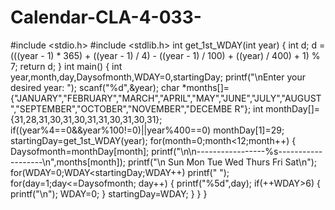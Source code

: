 # Calendar-CLA-4-033-
#include <stdio.h>
#include <stdlib.h>
int get_1st_WDAY(int year)
{
 int d;
 d = (((year - 1) * 365) + ((year - 1) / 4) - ((year - 1) / 100) + ((year) / 400) + 1) % 7;
 return d;
}
int main()
{
 int year,month,day,Daysofmonth,WDAY=0,startingDay;
 printf("\nEnter your desired year: ");
 scanf("%d",&year);
 char 
*months[]={"JANUARY","FEBRUARY","MARCH","APRIL","MAY","JUNE","JULY","AUGUST","SEPTEMBER","OCTOBER","NOVEMBER","DECEMBE
R"};
 int monthDay[]={31,28,31,30,31,30,31,31,30,31,30,31};
 if((year%4==0&&year%100!=0)||year%400==0)
 monthDay[1]=29;
 startingDay=get_1st_WDAY(year);
 for(month=0;month<12;month++)
 {
 Daysofmonth=monthDay[month];
 printf("\n\n-----------------%s-------------------\n",months[month]);
 printf("\n Sun Mon Tue Wed Thurs Fri Sat\n");
 for(WDAY=0;WDAY<startingDay;WDAY++)
 printf(" ");
 for(day=1;day<=Daysofmonth; day++)
 {
 printf("%5d",day);
 if(++WDAY>6)
 {
 printf("\n");
 WDAY=0;
 }
 startingDay=WDAY;
 }
 }
}
